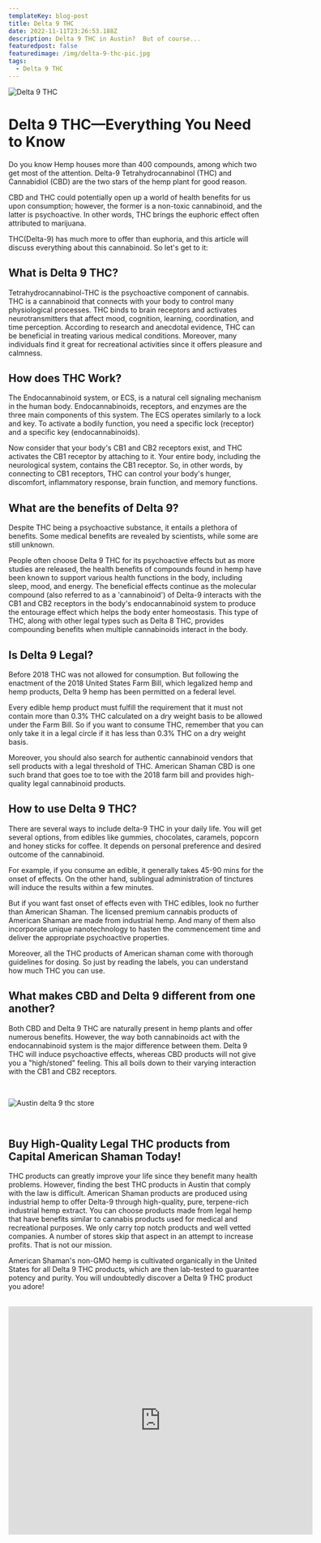 ```yaml
---
templateKey: blog-post
title: Delta 9 THC
date: 2022-11-11T23:26:53.188Z
description: Delta 9 THC in Austin?  But of course...
featuredpost: false
featuredimage: /img/delta-9-thc-pic.jpg
tags:
  - Delta 9 THC
---
```

![Delta 9 THC](/img/delta-9-thc-pic.jpg "Delta 9")

# Delta 9 THC—Everything You Need to Know

Do you know Hemp houses more than 400 compounds, among which two get most of the attention. Delta-9 Tetrahydrocannabinol (THC) and Cannabidiol (CBD) are the two stars of the hemp plant for good reason.

CBD and THC could potentially open up a world of health benefits for us upon consumption; however, the former is a non-toxic cannabinoid, and the latter is psychoactive. In other words, THC brings the euphoric effect often attributed to marijuana.

THC(Delta-9) has much more to offer than euphoria, and this article will discuss everything about this cannabinoid. So let's get to it:

## What is Delta 9 THC?

Tetrahydrocannabinol-THC is the psychoactive component of cannabis. THC is a cannabinoid that connects with your body to control many physiological processes. THC binds to brain receptors and activates neurotransmitters that affect mood, cognition, learning, coordination, and time perception. According to research and anecdotal evidence, THC can be beneficial in treating various medical conditions. Moreover, many individuals find it great for recreational activities since it offers pleasure and calmness.

## How does THC Work?

The Endocannabinoid system, or ECS, is a natural cell signaling mechanism in the human body. Endocannabinoids, receptors, and enzymes are the three main components of this system. The ECS operates similarly to a lock and key. To activate a bodily function, you need a specific lock (receptor) and a specific key (endocannabinoids).

Now consider that your body's CB1 and CB2 receptors exist, and THC activates the CB1 receptor by attaching to it. Your entire body, including the neurological system, contains the CB1 receptor. So, in other words, by connecting to CB1 receptors, THC can control your body's hunger, discomfort, inflammatory response, brain function, and memory functions.

## What are the benefits of Delta 9?

Despite THC being a psychoactive substance, it entails a plethora of benefits. Some medical benefits are revealed by scientists, while some are still unknown.

People often choose Delta 9 THC for its psychoactive effects but as more studies are released, the health benefits of compounds found in hemp have been known to support various health functions in the body, including sleep, mood, and energy.  The beneficial effects continue as the molecular compound (also referred to as a 'cannabinoid') of Delta-9 interacts with the CB1 and CB2 receptors in the body's endocannabinoid system to produce the entourage effect which helps the body enter homeostasis.  This type of THC, along with other legal types such as Delta 8 THC, provides compounding benefits when multiple cannabinoids interact in the body.

## Is Delta 9 Legal?

Before 2018 THC was not allowed for consumption. But following the enactment of the 2018 United States Farm Bill, which legalized hemp and hemp products, Delta 9 hemp has been permitted on a federal level.

Every edible hemp product must fulfill the requirement that it must not contain more than 0.3% THC calculated on a dry weight basis to be allowed under the Farm Bill. So if you want to consume THC, remember that you can only take it in a legal circle if it has less than 0.3% THC on a dry weight basis.

Moreover, you should also search for authentic cannabinoid vendors that sell products with a legal threshold of THC. American Shaman CBD is one such brand that goes toe to toe with the 2018 farm bill and provides high-quality legal cannabinoid products.

## How to use Delta 9 THC?

There are several ways to include delta-9 THC in your daily life. You will get several options, from edibles like gummies, chocolates, caramels, popcorn and honey sticks for coffee. It depends on personal preference and desired outcome of the cannabinoid. 

For example, if you consume an edible, it generally takes 45-90 mins for the onset of effects. On the other hand, sublingual administration of tinctures will induce the results within a few minutes.

But if you want fast onset of effects even with THC edibles, look no further than American Shaman. The licensed premium cannabis products of American Shaman are made from industrial hemp. And many of them also incorporate unique nanotechnology to hasten the commencement time and deliver the appropriate psychoactive properties.

Moreover, all the THC products of American shaman come with thorough guidelines for dosing. So just by reading the labels, you can understand how much THC you can use.

## What makes CBD and Delta 9 different from one another?

Both CBD and Delta 9 THC are naturally present in hemp plants and offer numerous benefits. However, the way both cannabinoids act with the endocannabinoid system is the major difference between them. Delta 9 THC will induce psychoactive effects, whereas CBD products will not give you a "high/stoned" feeling.  This all boils down to their varying interaction with the CB1 and CB2 receptors.

<br>

![Austin delta 9 thc store](/img/store-front-stretch-blog-image.jpg "Austin THC store")

 <br>

## Buy High-Quality Legal THC products from Capital American Shaman Today!

THC products can greatly improve your life since they benefit many health problems. However, finding the best THC products in Austin that comply with the law is difficult.  American Shaman products are produced using industrial hemp to offer Delta-9 through high-quality, pure, terpene-rich industrial hemp extract. You can choose products made from legal hemp that have benefits similar to cannabis products used for medical and recreational purposes.  We only carry top notch products and well vetted companies.  A number of stores skip that aspect in an attempt to increase profits.  That is not our mission.  

American Shaman's non-GMO hemp is cultivated organically in the United States for all Delta 9 THC products, which are then lab-tested to guarantee potency and purity. You will undoubtedly discover a Delta 9 THC product you adore!

<br>

<center><iframe src="https://www.google.com/maps/embed?pb=!1m18!1m12!1m3!1d3442.5441840515764!2d-97.7283884!3d30.363901699999996!2m3!1f0!2f0!3f0!3m2!1i1024!2i768!4f13.1!3m3!1m2!1s0x8644cb31a4fe226f%3A0x34275657f2964730!2sCapital%20CBD%20American%20Shaman!5e0!3m2!1sen!2sus!4v1667507515248!5m2!1sen!2sus" width="600" height="450" style="border:0;" allowfullscreen="" loading="lazy" referrerpolicy="no-referrer-when-downgrade"></iframe><center/>
